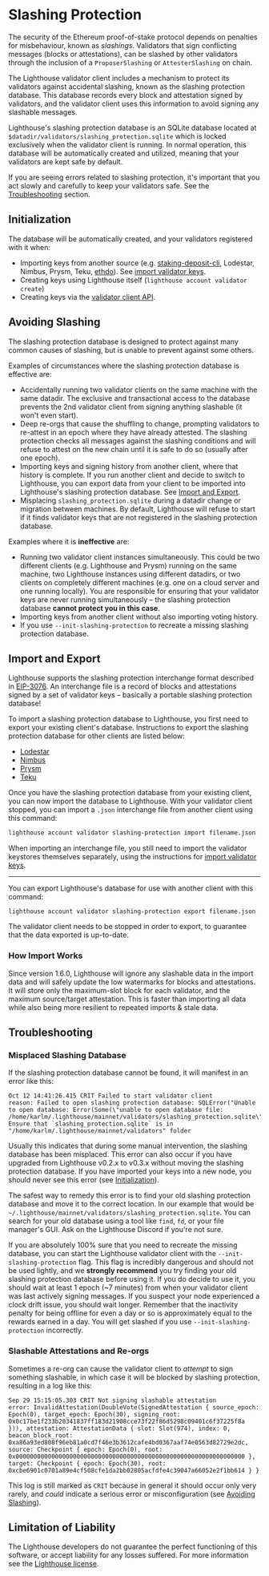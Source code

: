 # Slashing Protection

The security of the Ethereum proof-of-stake protocol depends on penalties for misbehaviour, known
as _slashings_. Validators that sign conflicting messages (blocks or attestations), can be slashed
by other validators through the inclusion of a `ProposerSlashing` or `AttesterSlashing` on chain.

The Lighthouse validator client includes a mechanism to protect its validators against
accidental slashing, known as the slashing protection database. This database records every
block and attestation signed by validators, and the validator client uses this information to
avoid signing any slashable messages.

Lighthouse's slashing protection database is an SQLite database located at
`$datadir/validators/slashing_protection.sqlite` which is locked exclusively when the validator
client is running. In normal operation, this database will be automatically created and utilized,
meaning that your validators are kept safe by default.

If you are seeing errors related to slashing protection, it's important that you act slowly
and carefully to keep your validators safe. See the [Troubleshooting](#troubleshooting) section.

## Initialization

The database will be automatically created, and your validators registered with it when:

* Importing keys from another source (e.g. [staking-deposit-cli](https://github.com/ethereum/staking-deposit-cli/releases), Lodestar, Nimbus, Prysm, Teku, [ethdo](https://github.com/wealdtech/ethdo)).
  See [import validator keys](./mainnet-validator.md#step-3-import-validator-keys-to-lighthouse).
* Creating keys using Lighthouse itself (`lighthouse account validator create`)
* Creating keys via the [validator client API](./api-vc.md).

## Avoiding Slashing

The slashing protection database is designed to protect against many common causes of slashing,
but is unable to prevent against some others.

Examples of circumstances where the slashing protection database is effective are:

* Accidentally running two validator clients on the same machine with the same datadir.
  The exclusive and transactional access to the database prevents the 2nd validator client
  from signing anything slashable (it won't even start).
* Deep re-orgs that cause the shuffling to change, prompting validators to re-attest in
  an epoch where they have already attested. The slashing protection checks all messages
  against the slashing conditions and will refuse to attest on the new chain until it is safe
  to do so (usually after one epoch).
* Importing keys and signing history from another client, where that history is complete.
  If you run another client and decide to switch to Lighthouse, you can export data from
  your client to be imported into Lighthouse's slashing protection database. See
  [Import and Export](#import-and-export).
* Misplacing `slashing_protection.sqlite` during a datadir change or migration between machines.
  By default, Lighthouse will refuse to start if it finds validator keys that are not registered
  in the slashing protection database.

Examples where it is **ineffective** are:

* Running two validator client instances simultaneously. This could be two different
  clients (e.g. Lighthouse and Prysm) running on the same machine, two Lighthouse instances using
  different datadirs, or two clients on completely different machines (e.g. one on a cloud server
  and one running locally). You are responsible for ensuring that your validator keys are never
  running simultaneously – the slashing protection database **cannot protect you in this case**.
* Importing keys from another client without also importing voting history.
* If you use `--init-slashing-protection` to recreate a missing slashing protection database.

## Import and Export

Lighthouse supports the slashing protection interchange format described in [EIP-3076][]. An
interchange file is a record of blocks and attestations signed by a set of validator keys –
basically a portable slashing protection database!

To import a slashing protection database to Lighthouse, you first need to export your existing client's database. Instructions to export the slashing protection database for other clients are listed below:

* [Lodestar](https://chainsafe.github.io/lodestar/reference/cli/#validator-slashing-protection-export)
* [Nimbus](https://nimbus.guide/migration.html#2-export-slashing-protection-history)
* [Prysm](https://docs.prylabs.network/docs/wallet/slashing-protection#exporting-your-validators-slashing-protection-history)
* [Teku](https://docs.teku.consensys.net/HowTo/Prevent-Slashing#export-a-slashing-protection-file)

Once you have the slashing protection database from your existing client, you can now import the database to Lighthouse. With your validator client stopped, you can import a `.json` interchange file from another client
using this command:

```bash
lighthouse account validator slashing-protection import filename.json
```

When importing an interchange file, you still need to import the validator keystores themselves
separately, using the instructions for [import validator keys](./mainnet-validator.md#step-3-import-validator-keys-to-lighthouse).

---

You can export Lighthouse's database for use with another client with this command:

```
lighthouse account validator slashing-protection export filename.json
```

The validator client needs to be stopped in order to export, to guarantee that the data exported is
up-to-date.

[EIP-3076]: https://eips.ethereum.org/EIPS/eip-3076

### How Import Works

Since version 1.6.0, Lighthouse will ignore any slashable data in the import data and will safely
update the low watermarks for blocks and attestations. It will store only the maximum-slot block
for each validator, and the maximum source/target attestation. This is faster than importing
all data while also being more resilient to repeated imports & stale data.

## Troubleshooting

### Misplaced Slashing Database

If the slashing protection database cannot be found, it will manifest in an error like this:

```
Oct 12 14:41:26.415 CRIT Failed to start validator client        reason: Failed to open slashing protection database: SQLError("Unable to open database: Error(Some(\"unable to open database file: /home/karlm/.lighthouse/mainnet/validators/slashing_protection.sqlite\"))").
Ensure that `slashing_protection.sqlite` is in "/home/karlm/.lighthouse/mainnet/validators" folder
```

Usually this indicates that during some manual intervention, the slashing database has been
misplaced. This error can also occur if you have upgraded from Lighthouse v0.2.x to v0.3.x without
moving the slashing protection database. If you have imported your keys into a new node, you should
never see this error (see [Initialization](#initialization)).

The safest way to remedy this error is to find your old slashing protection database and move
it to the correct location. In our example that would be
`~/.lighthouse/mainnet/validators/slashing_protection.sqlite`. You can search for your old database
using a tool like `find`, `fd`, or your file manager's GUI. Ask on the Lighthouse Discord if you're
not sure.

If you are absolutely 100% sure that you need to recreate the missing database, you can start
the Lighthouse validator client with the `--init-slashing-protection` flag. This flag is incredibly
dangerous and should not be used lightly, and we **strongly recommend** you try finding
your old slashing protection database before using it. If you do decide to use it, you should
wait at least 1 epoch (~7 minutes) from when your validator client was last actively signing
messages. If you suspect your node experienced a clock drift issue, you should wait
longer. Remember that the inactivity penalty for being offline for even a day or so
is approximately equal to the rewards earned in a day. You will get slashed if you use
`--init-slashing-protection` incorrectly.

### Slashable Attestations and Re-orgs

Sometimes a re-org can cause the validator client to _attempt_ to sign something slashable,
in which case it will be blocked by slashing protection, resulting in a log like this:

```
Sep 29 15:15:05.303 CRIT Not signing slashable attestation       error: InvalidAttestation(DoubleVote(SignedAttestation { source_epoch: Epoch(0), target_epoch: Epoch(30), signing_root: 0x0c17be1f233b20341837ff183d21908cce73f22f86d5298c09401c6f37225f8a })), attestation: AttestationData { slot: Slot(974), index: 0, beacon_block_root: 0xa86a93ed808f96eb81a0cd7f46e3b3612cafe4bd0367aaf74e0563d82729e2dc, source: Checkpoint { epoch: Epoch(0), root: 0x0000000000000000000000000000000000000000000000000000000000000000 }, target: Checkpoint { epoch: Epoch(30), root: 0xcbe6901c0701a89e4cf508cfe1da2bb02805acfdfe4c39047a66052e2f1bb614 } }
```

This log is still marked as `CRIT` because in general it should occur only very rarely,
and _could_ indicate a serious error or misconfiguration (see [Avoiding Slashing](#avoiding-slashing)).

## Limitation of Liability

The Lighthouse developers do not guarantee the perfect functioning of this software, or accept
liability for any losses suffered. For more information see the [Lighthouse license][license].

[license]: https://github.com/sigp/lighthouse/blob/stable/LICENSE

